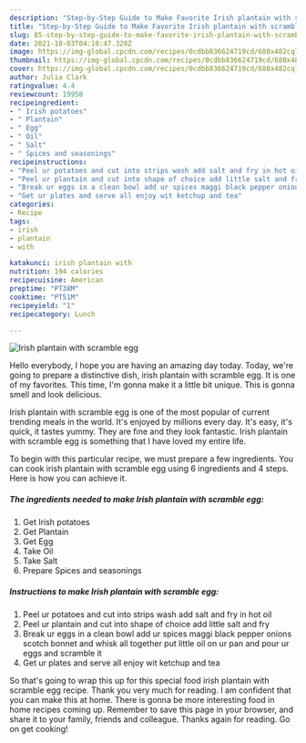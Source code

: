 ```yaml
---
description: "Step-by-Step Guide to Make Favorite Irish plantain with scramble egg"
title: "Step-by-Step Guide to Make Favorite Irish plantain with scramble egg"
slug: 85-step-by-step-guide-to-make-favorite-irish-plantain-with-scramble-egg
date: 2021-10-03T04:10:47.328Z
image: https://img-global.cpcdn.com/recipes/0cdbb836624719cd/680x482cq70/irish-plantain-with-scramble-egg-recipe-main-photo.jpg
thumbnail: https://img-global.cpcdn.com/recipes/0cdbb836624719cd/680x482cq70/irish-plantain-with-scramble-egg-recipe-main-photo.jpg
cover: https://img-global.cpcdn.com/recipes/0cdbb836624719cd/680x482cq70/irish-plantain-with-scramble-egg-recipe-main-photo.jpg
author: Julia Clark
ratingvalue: 4.4
reviewcount: 19958
recipeingredient:
- " Irish potatoes"
- " Plantain"
- " Egg"
- " Oil"
- " Salt"
- " Spices and seasonings"
recipeinstructions:
- "Peel ur potatoes and cut into strips wash add salt and fry in hot oil"
- "Peel ur plantain and cut into shape of choice add little salt and fry"
- "Break ur eggs in a clean bowl add ur spices maggi black pepper onions scotch bonnet and whisk all together put little oil on ur pan and pour ur eggs and scramble it"
- "Get ur plates and serve all enjoy wit ketchup and tea"
categories:
- Recipe
tags:
- irish
- plantain
- with

katakunci: irish plantain with 
nutrition: 194 calories
recipecuisine: American
preptime: "PT38M"
cooktime: "PT51M"
recipeyield: "1"
recipecategory: Lunch

---
```



![Irish plantain with scramble egg](https://img-global.cpcdn.com/recipes/0cdbb836624719cd/680x482cq70/irish-plantain-with-scramble-egg-recipe-main-photo.jpg)

Hello everybody, I hope you are having an amazing day today. Today, we're going to prepare a distinctive dish, irish plantain with scramble egg. It is one of my favorites. This time, I'm gonna make it a little bit unique. This is gonna smell and look delicious.



Irish plantain with scramble egg is one of the most popular of current trending meals in the world. It's enjoyed by millions every day. It's easy, it's quick, it tastes yummy. They are fine and they look fantastic. Irish plantain with scramble egg is something that I have loved my entire life.


To begin with this particular recipe, we must prepare a few ingredients. You can cook irish plantain with scramble egg using 6 ingredients and 4 steps. Here is how you can achieve it.

<!--inarticleads1-->

##### The ingredients needed to make Irish plantain with scramble egg:

1. Get  Irish potatoes
1. Get  Plantain
1. Get  Egg
1. Take  Oil
1. Take  Salt
1. Prepare  Spices and seasonings




<!--inarticleads2-->

##### Instructions to make Irish plantain with scramble egg:

1. Peel ur potatoes and cut into strips wash add salt and fry in hot oil
1. Peel ur plantain and cut into shape of choice add little salt and fry
1. Break ur eggs in a clean bowl add ur spices maggi black pepper onions scotch bonnet and whisk all together put little oil on ur pan and pour ur eggs and scramble it
1. Get ur plates and serve all enjoy wit ketchup and tea




So that's going to wrap this up for this special food irish plantain with scramble egg recipe. Thank you very much for reading. I am confident that you can make this at home. There is gonna be more interesting food in home recipes coming up. Remember to save this page in your browser, and share it to your family, friends and colleague. Thanks again for reading. Go on get cooking!

